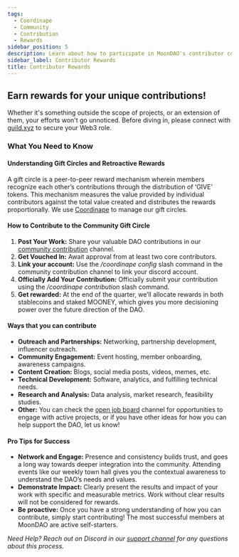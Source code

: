 ```yaml
---
tags:
  - Coordinape
  - Community
  - Contribution
  - Rewards
sidebar_position: 5
description: Learn about how to participate in MoonDAO's contributor community
sidebar_label: Contributor Rewards
title: Contributor Rewards
---
```

## Earn rewards for your unique contributions!
Whether it's something outside the scope of projects, or an extension of them, your efforts won't go unnoticed. Before diving in, please connect with [guild.xyz](https://guild.xyz/moondao) to secure your Web3 role.

### What You Need to Know

#### Understanding Gift Circles and Retroactive Rewards
A gift circle is a peer-to-peer reward mechanism wherein members recognize each other’s contributions through the distribution of ‘GIVE’ tokens. This mechanism measures the value provided by individual contributors against the total value created and distributes the rewards proportionally. We use [Coordinape](https://coordinape.com/) to manage our gift circles.

#### How to Contribute to the Community Gift Circle 
1. **Post Your Work:** Share your valuable DAO contributions in our [community contribution](https://discord.com/channels/914720248140279868/1179874302447853659) channel. 
2. **Get Vouched In:** Await approval from at least two core contributors.
3. **Link your account:** Use the _/coordinape config_ slash command in the community contribution channel to link your discord account.
4. **Officially Add Your Contribution:** Officially submit your contribution using the _/coordinape contribution_ slash command. 
5. **Get rewarded:** At the end of the quarter, we’ll allocate rewards in both stablecoins and staked MOONEY, which gives you more decisioning power over the future direction of the DAO.
   
#### Ways that you can contribute
- **Outreach and Partnerships:** Networking, partnership development, influencer outreach.
- **Community Engagement:** Event hosting, member onboarding, awareness campaigns.
- **Content Creation:** Blogs, social media posts, videos, memes, etc.
- **Technical Development:** Software, analytics, and fulfilling technical needs.
- **Research and Analysis:** Data analysis, market research, feasibility studies.
- **Other:** You can check the [open job board](https://discord.com/channels/914720248140279868/1176926263458406410) channel for opportunities to engage with active projects, or if you have other ideas for how you can help support the DAO, let us know!
  
#### Pro Tips for Success
- **Network and Engage:** Presence and consistency builds trust, and goes a long way towards deeper integration into the community. Attending events like our weekly town hall gives you the contextual awareness to understand the DAO’s needs and values. 
- **Demonstrate Impact:** Clearly present the results and impact of your work with specific and measurable metrics. Work without clear results will not be considered for rewards.
- **Be proactive:** Once you have a strong understanding of how you can contribute, simply start contributing! The most successful members at MoonDAO are active self-starters.
  

_Need Help? Reach out on Discord in our [support channel](https://discord.com/channels/914720248140279868/1178835616713154601) for any questions about this process._